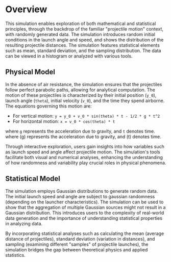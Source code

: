 # Overview

This simulation enables exploration of both mathematical and statistical principles, through the backdrop of the
familiar
"projectile motion" context, with randomly generated data. The simulation introduces random initial conditions in the
launch angle and speed, and shows the distribution of the resulting projectile distances. The simulation features
statistical elements such as mean, standard deviation, and the sampling distribution. The data can be viewed in a
histogram or analyzed with various tools.

## Physical Model

In the absence of air resistance, the simulation ensures that the projectiles follow perfect parabolic paths, allowing
for analytical computation. The motion of these projectiles is characterized by their initial position (`y_0`), launch
angle (`theta`), initial velocity (`v_0`), and the time they spend airborne. The equations governing this motion are:

- For vertical motion: `y = y_0 + v_0 * sin(theta) * t - 1/2 * g * t^2`
- For horizontal motion: `x = v_0 * cos(theta) * t`

where `g` represents the acceleration due to gravity, and `t` denotes time. where \(g\) represents the acceleration due
to gravity, and \(t\) denotes time.

Through interactive exploration, users gain insights into how variables such as launch speed and angle affect projectile
motion. The simulation's tools facilitate both visual and numerical analyses, enhancing the understanding of how
randomness and variability play crucial roles in physical phenomena.

## Statistical Model

The simulation employs Gaussian distributions to generate random data. The initial launch speed and angle are subject to
gaussian randomness (depending on the launcher characteristics). The simulation can be used to show that the aggregation
of multiple Gaussian sources might not result in a Gaussian distribution. This introduces users to the complexity of
real-world data generation and the importance of understanding statistical properties in analyzing data.

By incorporating statistical analyses such as calculating the mean (average distance of projectiles), standard
deviation (variation in distances), and sampling (examining different "samples" of projectile launches), the simulation
bridges the gap between theoretical physics and applied statistics.